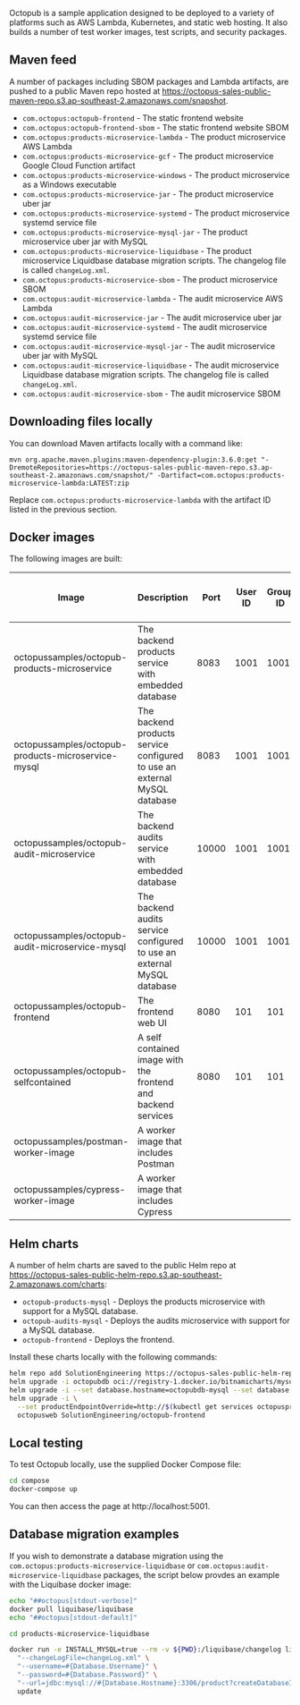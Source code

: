 Octopub is a sample application designed to be deployed to a variety of platforms such as AWS Lambda, Kubernetes, and
static web hosting. It also builds a number of test worker images, test scripts, and security packages.

## Maven feed

A number of packages including SBOM packages and Lambda artifacts, are pushed to a public Maven repo hosted at
https://octopus-sales-public-maven-repo.s3.ap-southeast-2.amazonaws.com/snapshot.

* `com.octopus:octopub-frontend` - The static frontend website
* `com.octopus:octopub-frontend-sbom` - The static frontend website SBOM
* `com.octopus:products-microservice-lambda` - The product microservice AWS Lambda
* `com.octopus:products-microservice-gcf` - The product microservice Google Cloud Function artifact
* `com.octopus:products-microservice-windows` - The product microservice as a Windows executable
* `com.octopus:products-microservice-jar` - The product microservice uber jar
* `com.octopus:products-microservice-systemd` - The product microservice systemd service file
* `com.octopus:products-microservice-mysql-jar` - The product microservice uber jar with MySQL
* `com.octopus:products-microservice-liquidbase` - The product microservice Liquidbase database migration scripts. The changelog file is called `changeLog.xml`.
* `com.octopus:products-microservice-sbom` - The product microservice SBOM
* `com.octopus:audit-microservice-lambda` - The audit microservice AWS Lambda
* `com.octopus:audit-microservice-jar` - The audit microservice uber jar
* `com.octopus:audit-microservice-systemd` - The audit microservice systemd service file
* `com.octopus:audit-microservice-mysql-jar` - The audit microservice uber jar with MySQL
* `com.octopus:audit-microservice-liquidbase` - The audit microservice Liquidbase database migration scripts. The changelog file is called `changeLog.xml`.
* `com.octopus:audit-microservice-sbom` - The audit microservice SBOM

## Downloading files locally

You can download Maven artifacts locally with a command like:

```
mvn org.apache.maven.plugins:maven-dependency-plugin:3.6.0:get "-DremoteRepositories=https://octopus-sales-public-maven-repo.s3.ap-southeast-2.amazonaws.com/snapshot/" -Dartifact=com.octopus:products-microservice-lambda:LATEST:zip
```

Replace `com.octopus:products-microservice-lambda` with the artifact ID listed in the previous section.

## Docker images

The following images are built:

| Image                                              | Description                                                               | Port  | User ID | Group ID | Filesystem Write Access Required |
|----------------------------------------------------|---------------------------------------------------------------------------|-------|---------|----------|----------------------------------|
| octopussamples/octopub-products-microservice       | The backend products service with embedded database                       | 8083  | 1001    | 1001     | true                             |
| octopussamples/octopub-products-microservice-mysql | The backend products service configured to use an external MySQL database | 8083  | 1001    | 1001     | true                             |
| octopussamples/octopub-audit-microservice          | The backend audits service with embedded database                         | 10000 | 1001    | 1001     | true                             |
| octopussamples/octopub-audit-microservice-mysql    | The backend audits service configured to use an external MySQL database   | 10000 | 1001    | 1001     | true                             |
| octopussamples/octopub-frontend                    | The frontend web UI                                                       | 8080  | 101     | 101      | true                             |
| octopussamples/octopub-selfcontained               | A self contained image with the frontend and backend services             | 8080  | 101     | 101      | true                             |
| octopussamples/postman-worker-image                | A worker image that includes Postman                                      |       |         |          |                                  |
| octopussamples/cypress-worker-image                | A worker image that includes Cypress                                      |       |         |          |                                  |

## Helm charts

A number of helm charts are saved to the public Helm repo at
https://octopus-sales-public-helm-repo.s3.ap-southeast-2.amazonaws.com/charts:

* `octopub-products-mysql` - Deploys the products microservice with support for a MySQL database.
* `octopub-audits-mysql` - Deploys the audits microservice with support for a MySQL database.
* `octopub-frontend` - Deploys the frontend.

Install these charts locally with the following commands:

```bash
helm repo add SolutionEngineering https://octopus-sales-public-helm-repo.s3.ap-southeast-2.amazonaws.com/charts
helm upgrade -i octopubdb oci://registry-1.docker.io/bitnamicharts/mysql
helm upgrade -i --set database.hostname=octopubdb-mysql --set database.password=$(kubectl get secret --namespace default octopubdb-mysql -o jsonpath="{.data.mysql-root-password}" | base64 -d) octopusprod SolutionEngineering/octopub-products-mysql
helm upgrade -i \
  --set productEndpointOverride=http://$(kubectl get services octopusprod-octopub-products-mysql -o jsonpath="{.status.loadBalancer.ingress[0].hostname}")/api/products \
  octopusweb SolutionEngineering/octopub-frontend
```

## Local testing

To test Octopub locally, use the supplied Docker Compose file:

```bash
cd compose
docker-compose up
```

You can then access the page at http://localhost:5001.

## Database migration examples

If you wish to demonstrate a database migration using the `com.octopus:products-microservice-liquidbase` or 
`com.octopus:audit-microservice-liquidbase` packages, the script below provdes an example with the Liquibase
docker image:

```bash
echo "##octopus[stdout-verbose]"
docker pull liquibase/liquibase
echo "##octopus[stdout-default]"

cd products-microservice-liquidbase

docker run -e INSTALL_MYSQL=true --rm -v ${PWD}:/liquibase/changelog liquibase/liquibase \
  "--changeLogFile=changeLog.xml" \
  "--username=#{Database.Username}" \
  "--password=#{Database.Password}" \
  "--url=jdbc:mysql://#{Database.Hostname}:3306/product?createDatabaseIfNotExist=true" \
  update
```
